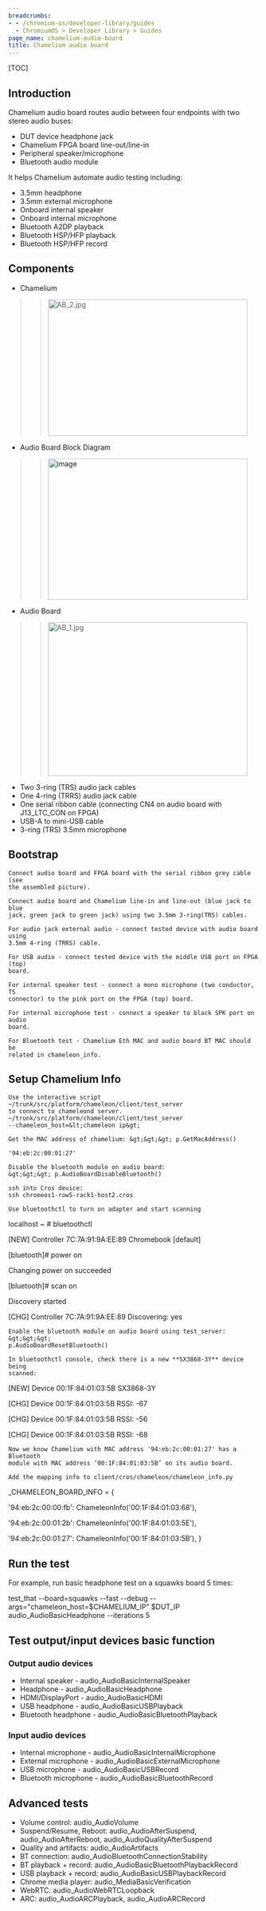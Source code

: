 ```yaml
---
breadcrumbs:
- - /chromium-os/developer-library/guides
  - ChromiumOS > Developer Library > Guides
page_name: chamelium-audio-board
title: Chamelium audio board
---
```


[TOC]

## Introduction

Chamelium audio board routes audio between four endpoints with two stereo audio
buses:

*   DUT device headphone jack
*   Chamelium FPGA board line-out/line-in
*   Peripheral speaker/microphone
*   Bluetooth audio module

It helps Chamelium automate audio testing including:

*   3.5mm headphone
*   3.5mm external microphone
*   Onboard internal speaker
*   Onboard internal microphone
*   Bluetooth A2DP playback
*   Bluetooth HSP/HFP playback
*   Bluetooth HSP/HFP record

## Components

*   Chamelium

> > <img alt="AB_2.jpg"
> > src="https://lh6.googleusercontent.com/J7i4-sT2ydPrJmJQo1IZ-e_0PUmoN0R_rXN-1QLIMLDaUIlUfeLj9ZZVe2GgvjhoatKCLu9S-w4iLn8nyxZVVtBvEcKNogcUMgS-9YCHhThkHhem-sSRYnPfeD-F4tNziOghxMaU"
> > height=274 width=400>

*   Audio Board Block Diagram

> > [<img alt="image"
> > src="Chameleon%20Audio%20-%20New%20Page%20%284%29.png"
> > height=283
> > width=400>](Chameleon%20Audio%20-%20New%20Page%20%284%29.png)

*   Audio Board

> > <img alt="AB_1.jpg"
> > src="https://lh5.googleusercontent.com/OyD9hcw981gB6wUOTVHdweNJAV28gvT9hBp5wiFxnv80SXrfFr0l43tmMqFicK-XM6Mbqn8MOsCme7IOAVkMxr1fwlolWN7IKNP_wpfeDa9g_S0qub2SQMe4EZjgtfRNvX3jp54P"
> > height=308 width=400>

*   Two 3-ring (TRS) audio jack cables
*   One 4-ring (TRRS) audio jack cable
*   One serial ribbon cable (connecting CN4 on audio board with
            J13_LTC_CON on FPGA)
*   USB-A to mini-USB cable
*   3-ring (TRS) 3.5mm microphone

## Bootstrap

    Connect audio board and FPGA board with the serial ribbon grey cable (see
    the assembled picture).

    Connect audio board and Chamelium line-in and line-out (blue jack to blue
    jack, green jack to green jack) using two 3.5mm 3-ring(TRS) cables.

    For audio jack external audio - connect tested device with audio board using
    3.5mm 4-ring (TRRS) cable.

    For USB audio - connect tested device with the middle USB port on FPGA (top)
    board.

    For internal speaker test - connect a mono microphone (two conductor, TS
    connector) to the pink port on the FPGA (top) board.

    For internal microphone test - connect a speaker to black SPK port on audio
    board.

    For Bluetooth test - Chamelium Eth MAC and audio board BT MAC should be
    related in chameleon_info.

## Setup Chamelium Info

    Use the interactive script ~/trunk/src/platform/chameleon/client/test_server
    to connect to chameleond server.
    ~/trunk/src/platform/chameleon/client/test_server
    --chameleon_host=&lt;chameleon ip&gt;

    Get the MAC address of chamelium: &gt;&gt;&gt; p.GetMacAddress()

    '94:eb:2c:00:01:27'

    Disable the bluetooth module on audio board:
    &gt;&gt;&gt; p.AudioBoardDisableBluetooth()

    ssh into Cros device:
    ssh chromeos1-row5-rack1-host2.cros

    Use bluetoothctl to turn on adapter and start scanning

localhost ~ # bluetoothctl

\[NEW\] Controller 7C:7A:91:9A:EE:89 Chromebook \[default\]

\[bluetooth\]# power on

Changing power on succeeded

\[bluetooth\]# scan on

Discovery started

\[CHG\] Controller 7C:7A:91:9A:EE:89 Discovering: yes

    Enable the bluetooth module on audio board using test_server: &gt;&gt;&gt;
    p.AudioBoardResetBluetooth()

    In bluetoothctl console, check there is a new **SX3868-3Y** device being
    scanned:

\[NEW\] Device 00:1F:84:01:03:5B SX3868-3Y

\[CHG\] Device 00:1F:84:01:03:5B RSSI: -67

\[CHG\] Device 00:1F:84:01:03:5B RSSI: -56

\[CHG\] Device 00:1F:84:01:03:5B RSSI: -68

    Now we know Chamelium with MAC address '94:eb:2c:00:01:27' has a Bluetooth
    module with MAC address ‘00:1F:84:01:03:5B’ on its audio board.

    Add the mapping info to client/cros/chameleon/chameleon_info.py

_CHAMELEON_BOARD_INFO = {

'94:eb:2c:00:00:fb': ChameleonInfo('00:1F:84:01:03:68'),

'94:eb:2c:00:01:2b': ChameleonInfo('00:1F:84:01:03:5E'),

'94:eb:2c:00:01:27': ChameleonInfo('00:1F:84:01:03:5B'), }

## Run the test

For example, run basic headphone test on a squawks board 5 times:

test_that --board=squawks --fast --debug --args="chameleon_host=$CHAMELIUM_IP"
$DUT_IP audio_AudioBasicHeadphone --iterations 5

## Test output/input devices basic function

### Output audio devices

*   Internal speaker - audio_AudioBasicInternalSpeaker
*   Headphone - audio_AudioBasicHeadphone
*   HDMI/DisplayPort - audio_AudioBasicHDMI
*   USB headphone - audio_AudioBasicUSBPlayback
*   Bluetooth headphone - audio_AudioBasicBluetoothPlayback

### Input audio devices

*   Internal microphone - audio_AudioBasicInternalMicrophone
*   External microphone - audio_AudioBasicExternalMicrophone
*   USB microphone - audio_AudioBasicUSBRecord
*   Bluetooth microphone - audio_AudioBasicBluetoothRecord

## Advanced tests

*   Volume control: audio_AudioVolume
*   Suspend/Resume, Reboot: audio_AudioAfterSuspend,
            audio_AudioAfterReboot, audio_AudioQualityAfterSuspend
*   Quality and artifacts: audio_AudioArtifacts
*   BT connection: audio_AudioBluetoothConnectionStability
*   BT playback + record: audio_AudioBasicBluetoothPlaybackRecord
*   USB playback + record: audio_AudioBasicUSBPlaybackRecord
*   Chrome media player: audio_MediaBasicVerification
*   WebRTC: audio_AudioWebRTCLoopback
*   ARC: audio_AudioARCPlayback, audio_AudioARCRecord
